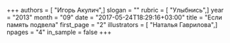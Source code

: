 +++
authors = [ "Игорь Акулич",]
slogan = ""
rubric = [ "Улыбнись",]
year = "2013"
month = "09"
date = "2017-05-24T18:29:16+03:00"
title = "Если память подвела"
first_page = "2"
illustrators = [ "Наталья Гаврилова",]
npages = "4"
in_sample = false
+++
